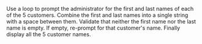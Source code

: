 Use a loop to prompt the administrator for the first and last
names of each of the 5 customers.
Combine the first and last names into a single string with a
space between them.
Validate that neither the first name nor the last name is empty. If
empty, re-prompt for that customer's name.
Finally display all the 5 customer names.
